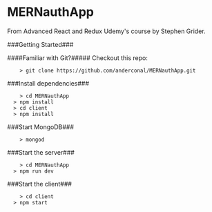 # MERNauthApp

From Advanced React and Redux Udemy's course by Stephen Grider.

###Getting Started###

####Familiar with Git?#####
Checkout this repo:

```
	> git clone https://github.com/anderconal/MERNauthApp.git
```

###Install dependencies###

```
	> cd MERNauthApp
  > npm install
  > cd client
  > npm install 
```
###Start MongoDB###
```
	> mongod
```

###Start the server###

```
	> cd MERNauthApp
  > npm run dev
```

###Start the client###

```
	> cd client
  > npm start
```
